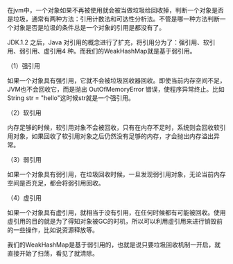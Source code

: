 在jvm中，一个对象如果不再被使用就会被当做垃圾给回收掉，判断一个对象是否是垃圾，通常有两种方法：引用计数法和可达性分析法。不管是哪一种方法判断一个对象是否是垃圾的条件总是一个对象的引用是都没有了。

JDK.1.2 之后，Java 对引用的概念进行了扩充，将引用分为了：强引用、软引用、弱引用、虚引用4 种。而我们的WeakHashMap就是基于弱引用。

（1）强引用

如果一个对象具有强引用，它就不会被垃圾回收器回收。即使当前内存空间不足，JVM也不会回收它，而是抛出 OutOfMemoryError 错误，使程序异常终止。比如String str = "hello"这时候str就是一个强引用。

（2）软引用

内存足够的时候，软引用对象不会被回收，只有在内存不足时，系统则会回收软引用对象，如果回收了软引用对象之后仍然没有足够的内存，才会抛出内存溢出异常。

（3）弱引用

如果一个对象具有弱引用，在垃圾回收时候，一旦发现弱引用对象，无论当前内存空间是否充足，都会将弱引用回收。

（4）虚引用

如果一个对象具有虚引用，就相当于没有引用，在任何时候都有可能被回收。使用虚引用的目的就是为了得知对象被GC的时机，所以可以利用虚引用来进行销毁前的一些操作，比如说资源释放等。

我们的WeakHashMap是基于弱引用的，也就是说只要垃圾回收机制一开启，就直接开始了扫荡，看见了就清除。